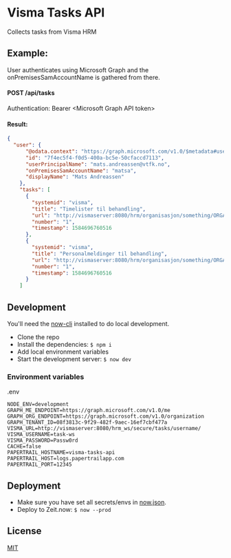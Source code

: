 # Visma Tasks API
Collects tasks from Visma HRM

## Example:

User authenticates using Microsoft Graph and the onPremisesSamAccountName is gathered from there.

#### POST /api/tasks
Authentication: Bearer \<Microsoft Graph API token>

#### Result: 
```json
{
  "user": {
      "@odata.context": "https://graph.microsoft.com/v1.0/$metadata#users(id,userPrincipalName,onPremisesSamAccountName,displayName)/$entity",
      "id": "7f4ec5f4-f0d5-400a-bc5e-50cfaccd7113",
      "userPrincipalName": "mats.andreassen@vtfk.no",
      "onPremisesSamAccountName": "matsa",
      "displayName": "Mats Andreassen"
    },
    "tasks": [
      {
        "systemid": "visma",
        "title": "Timelister til behandling",
        "url": "http://vismaserver:8080/hrm/organisasjon/something/ORGANIZATION_TASKS_NODE/TIMESHEET",
        "number": "1",
        "timestamp": 1584696760516
      },
      {
        "systemid": "visma",
        "title": "Personalmeldinger til behandling",
        "url": "http://vismaserver:8080/hrm/organisasjon/something/ORGANIZATION_TASKS_NODE/PERSONAL_FORMS_PROCESS",
        "number": "1",
        "timestamp": 1584696760516
      }
    ]
```

## Development

You'll need the [now-cli](https://zeit.co/now) installed to do local development.

- Clone the repo
- Install the dependencies: ```$ npm i```
- Add local environment variables
- Start the development server: ```$ now dev```

### Environment variables
.env
```
NODE_ENV=development
GRAPH_ME_ENDPOINT=https://graph.microsoft.com/v1.0/me
GRAPH_ORG_ENDPOINT=https://graph.microsoft.com/v1.0/organization
GRAPH_TENANT_ID=08f3813c-9f29-482f-9aec-16ef7cbf477a
VISMA_URL=http://vismaserver:8080/hrm_ws/secure/tasks/username/
VISMA_USERNAME=task-ws
VISMA_PASSWORD=Passw0rd
CACHE=false
PAPERTRAIL_HOSTNAME=visma-tasks-api
PAPERTRAIL_HOST=logs.papertrailapp.com
PAPERTRAIL_PORT=12345
```

## Deployment

- Make sure you have set all secrets/envs in [now.json](now.json).
- Deploy to Zeit.now: ```$ now --prod```


## License

[MIT](LICENSE)